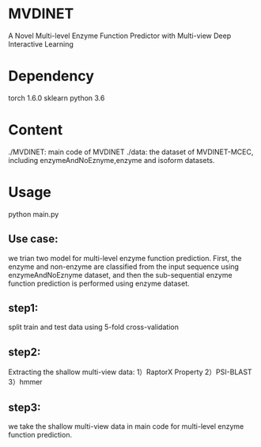 # MVDINET
A Novel Multi-level Enzyme Function Predictor with Multi-view Deep Interactive Learning

# Dependency
torch 1.6.0 sklearn python 3.6 

# Content
./MVDINET: main code of MVDINET
./data: the dataset of MVDINET-MCEC, including enzymeAndNoEznyme,enzyme and isoform datasets.

# Usage 
python main.py

## Use case:
we trian two model for multi-level enzyme function prediction. First, the enzyme and non-enzyme are classified from the input sequence using enzymeAndNoEznyme dataset, and then the sub-sequential enzyme function prediction is performed using enzyme dataset.

## step1:
split train and test data using 5-fold cross-validation

## step2:
Extracting the shallow multi-view data: 
1）RaptorX Property
2）PSI-BLAST
3）hmmer

## step3:
we take the shallow multi-view data in main code for multi-level enzyme function prediction.


